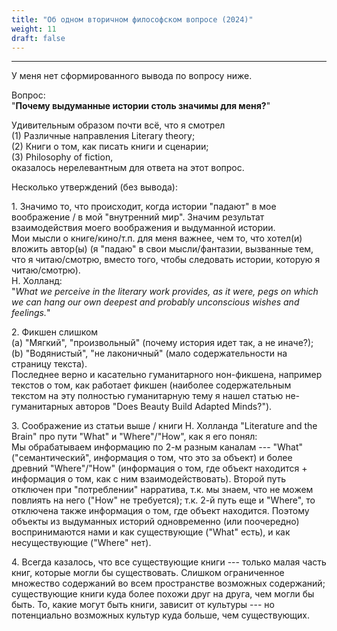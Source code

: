 ```yaml
---
title: "Об одном вторичном философском вопросе (2024)"
weight: 11
draft: false
---
```


---

У меня нет сформированного вывода по вопросу ниже. 

Вопрос: 
<br style="line-height:0.5em;">
"**Почему выдуманные истории столь значимы для меня?**"

Удивительным образом почти всё, что я смотрел 
<br style="line-height:0.5em;">
(1) Различные направления Literary theory; 
<br style="line-height:0.5em;">
(2) Книги о том, как писать книги и сценарии; 
<br style="line-height:0.5em;">
(3) Philosophy of fiction, 
<br style="line-height:0.5em;">
оказалось нерелевантным для ответа на этот вопрос. 

Несколько утверждений (без вывода): 

1\. Значимо то, что происходит, когда истории "падают" в мое воображение / в мой "внутренний мир". Значим результат взаимодействия моего воображения и выдуманной истории. 
<br style="line-height:0.5em;">
Мои мысли о книге/кино/т.п. для меня важнее, чем то, что хотел(и) вложить автор(ы) (я "падаю" в свои мысли/фантазии, вызванные тем, что я читаю/смотрю, вместо того, чтобы следовать истории, которую я читаю/смотрю). 
<br style="line-height:0.5em;">
Н. Холланд: 
<br style="line-height:0.5em;">
"*What we perceive in the literary work provides, as it were, pegs on which we can hang our own deepest and probably unconscious wishes and feelings.*"

2\. Фикшен слишком 
<br style="line-height:0.5em;">
(a) "Мягкий", "произвольный" (почему история идет так, а не иначе?); 
<br style="line-height:0.5em;">
(b) "Водянистый", "не лаконичный" (мало содержательности на страницу текста).
<br style="line-height:0.5em;">
Последнее верно и касательно гуманитарного нон-фикшена, например текстов о том, как работает фикшен (наиболее содержательным текстом на эту полностью гуманитарную тему я нашел статью не-гуманитарных авторов "Does Beauty Build Adapted Minds?"). 

3\. Соображение из статьи выше / книги Н. Холланда "Literature and the Brain" про пути "What" и "Where"/"How", как я его понял: 
<br style="line-height:0.5em;">
Мы обрабатываем информацию по 2-м разным каналам --- "What" ("семантический", информация о том, что это за объект) и более древний "Where"/"How" (информация о том, где объект находится + информация о том, как с ним взаимодействовать). Второй путь отключен при "потреблении" нарратива, т.к. мы знаем, что не можем повлиять на него ("How" не требуется); т.к. 2-й путь еще и "Where", то отключена также информация о том, где объект находится. Поэтому объекты из выдуманных историй одновременно (или поочередно) воспринимаются нами и как существующие ("What" есть), и как несуществующие ("Where" нет). 

4\. Всегда казалось, что все существующие книги --- только малая часть книг, которые могли бы существовать. Слишком ограниченное множество содержаний во всем пространстве возможных содержаний; существующие книги куда более похожи друг на друга, чем могли бы быть. То, какие могут быть книги, зависит от культуры --- но потенциально возможных культур куда больше, чем существующих. 